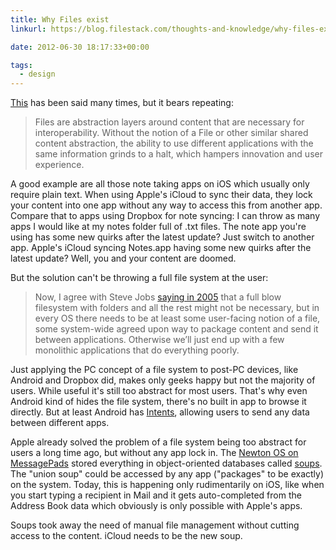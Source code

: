 ```yaml
---
title: Why Files exist
linkurl: https://blog.filestack.com/thoughts-and-knowledge/why-files-exist/

date: 2012-06-30 18:17:33+00:00

tags:
  - design
---
```


[This](https://blog.filestack.com/thoughts-and-knowledge/why-files-exist/) has been said many times, but it bears repeating:

> Files are abstraction layers around content that are necessary for interoperability. Without the notion of a File or other similar shared content abstraction, the ability to use different applications with the same information grinds to a halt, which hampers innovation and user experience.

A good example are all those note taking apps on iOS which usually only require plain text. When using Apple's iCloud to sync their data, they lock your content into one app without any way to access this from another app. Compare that to apps using Dropbox for note syncing: I can throw as many apps I would like at my notes folder full of .txt files. The note app you're using has some new quirks after the latest update? Just switch to another app. Apple's iCloud syncing Notes.app having some new quirks after the latest update? Well, you and your content are doomed.

But the solution can't be throwing a full file system at the user:

> Now, I agree with Steve Jobs [saying in 2005](http://tech.fortune.cnn.com/2012/06/06/steve-jobs-why-is-the-file-system-the-face-of-the-os/) that a full blow filesystem with folders and all the rest might not be necessary, but in every OS there needs to be at least some user-facing notion of a file, some system-wide agreed upon way to package content and send it between applications. Otherwise we’ll just end up with a few monolithic applications that do everything poorly.

Just applying the PC concept of a file system to post-PC devices, like Android and Dropbox did, makes only geeks happy but not the majority of users. While useful it's still too abstract for most users. That's why even Android kind of hides the file system, there's no built in app to browse it directly. But at least Android has [Intents](http://developer.android.com/guide/components/intents-filters.html), allowing users to send any data between different apps.

Apple already solved the problem of a file system being too abstract for users a long time ago, but without any app lock in. The [Newton OS on MessagePads](<http://en.wikipedia.org/wiki/Newton_(platform)>) stored everything in object-oriented databases called [soups](http://www.canicula.com/newton/prog/soups.htm). The "union soup" could be accessed by any app ("packages" to be exactly) on the system. Today, this is happening only rudimentarily on iOS, like when you start typing a recipient in Mail and it gets auto-completed from the Address Book data which obviously is only possible with Apple's apps.

Soups took away the need of manual file management without cutting access to the content. iCloud needs to be the new soup.
